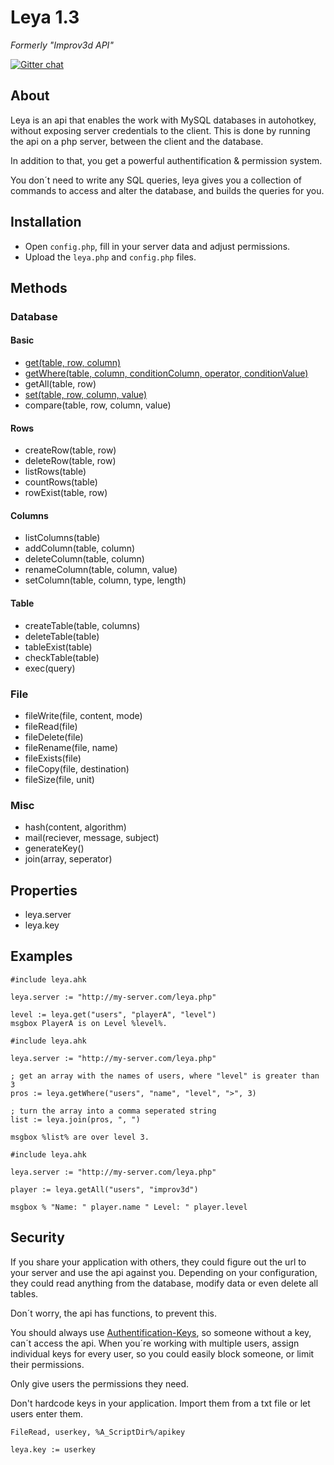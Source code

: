 # Leya 1.3
_Formerly "Improv3d API"_

[![Gitter chat](https://badges.gitter.im/Improv3d-API.png)](https://gitter.im/Improv3d-API/Lobby)
## About
Leya is an api that enables the work with MySQL databases in autohotkey, without exposing server credentials to the client. This is done by running the api on a php server, between the client and the database.

In addition to that, you get a powerful authentification & permission system.

You don´t need to write any SQL queries, leya gives you a collection of commands to access and alter the database, and builds the queries for you.

## Installation
- Open `config.php`, fill in your server data and adjust permissions.
- Upload the `leya.php` and `config.php` files.

## Methods
### Database
#### Basic
- [get(table, row, column)](https://github.com/kevgk/Leya/wiki/leya.get)
- [getWhere(table, column, conditionColumn, operator, conditionValue)](https://github.com/kevgk/Leya/wiki/leya.getWhere)
- getAll(table, row)
- [set(table, row, column, value)](https://github.com/kevgk/Leya/wiki/leya.set)
- compare(table, row, column, value)

#### Rows
- createRow(table, row)
- deleteRow(table, row)
- listRows(table)
- countRows(table)
- rowExist(table, row)

#### Columns
- listColumns(table)
- addColumn(table, column)
- deleteColumn(table, column)
- renameColumn(table, column, value)
- setColumn(table, column, type, length)

#### Table
- createTable(table, columns)
- deleteTable(table)
- tableExist(table)
- checkTable(table)
- exec(query)

### File
- fileWrite(file, content, mode)
- fileRead(file)
- fileDelete(file)
- fileRename(file, name)
- fileExists(file)
- fileCopy(file, destination)
- fileSize(file, unit)

### Misc
- hash(content, algorithm)
- mail(reciever, message, subject)
- generateKey()
- join(array, seperator)

## Properties
- leya.server
- leya.key

## Examples
```autohotkey
#include leya.ahk

leya.server := "http://my-server.com/leya.php"

level := leya.get("users", "playerA", "level")
msgbox PlayerA is on Level %level%.
```
```autohotkey
#include leya.ahk

leya.server := "http://my-server.com/leya.php"

; get an array with the names of users, where "level" is greater than 3
pros := leya.getWhere("users", "name", "level", ">", 3)

; turn the array into a comma seperated string
list := leya.join(pros, ", ")

msgbox %list% are over level 3.
```

```autohotkey
#include leya.ahk

leya.server := "http://my-server.com/leya.php"

player := leya.getAll("users", "improv3d")

msgbox % "Name: " player.name " Level: " player.level
```

## Security
If you share your application with others, they could figure out the url to your server and use the api against you. Depending on your configuration, they could read anything from the database, modify data or even delete all tables.

Don´t worry, the api has functions, to prevent this.

You should always use [Authentification-Keys](https://github.com/kevgk/leya/wiki/Authentification-Keys), so someone without a key, can´t access the api. When you´re working with multiple users, assign individual keys for every user, so you could easily block someone, or limit their permissions.

Only give users the permissions they need.

Don't hardcode keys in your application. Import them from a txt file or let users enter them.

```autohotkey
FileRead, userkey, %A_ScriptDir%/apikey

leya.key := userkey
```
